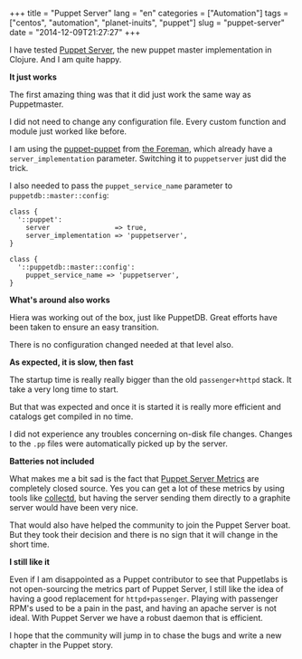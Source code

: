 +++
title = "Puppet Server"
lang = "en"
categories = ["Automation"]
tags = ["centos", "automation", "planet-inuits", "puppet"]
slug = "puppet-server"
date = "2014-12-09T21:27:27"
+++

I have tested [Puppet Server](https://github.com/puppetlabs/puppet-server), the
new puppet master implementation in Clojure. And I am quite happy.

**It just works**

The first amazing thing was that it did just work the same way as Puppetmaster.

I did not need to change any configuration file. Every custom function and module just worked like before.

I am using the [puppet-puppet](https://github.com/theforeman/puppet-puppet) from [the Foreman](https://theforeman.org), which already have a `server_implementation` parameter. Switching it to `puppetserver` just did the trick.

I also needed to pass the `puppet_service_name` parameter to `puppetdb::master::config`:

```puppet
class {
  '::puppet':
    server                => true,
    server_implementation => 'puppetserver',
}

class {
  '::puppetdb::master::config':
    puppet_service_name => 'puppetserver',
}
```

**What's around also works**

Hiera was working out of the box, just like PuppetDB. Great efforts have been taken to ensure an easy transition.

There is no configuration changed needed at that level also.

**As expected, it is slow, then fast**

The startup time is really really bigger than the old `passenger+httpd` stack. It take a very long time to start.

But that was expected and once it is started it is really more efficient and catalogs get compiled in no time.

I did not experience any troubles concerning on-disk file changes. Changes to the `.pp` files were automatically picked up by the server.

**Batteries not included**

What makes me a bit sad is the fact that [Puppet Server Metrics](https://docs.puppetlabs.com/pe/latest/puppet_server_metrics.html) are completely closed source. Yes you can get a lot of these metrics by using tools like [collectd](https://collectd.org/wiki/index.php/Plugin:puppet_reports), but having the server sending them directly to a graphite server would have been very nice.

That would also have helped the community to join the Puppet Server boat. But they took their decision and there is no sign that it will change in the short time.


**I still like it**

Even if I am disappointed as a Puppet contributor to see that Puppetlabs is not open-sourcing the metrics part of Puppet Server, I still like the idea of having a good replacement for `httpd+passenger`. Playing with passenger RPM's used to be a pain in the past, and having an apache server is not ideal. With Puppet Server we have a robust daemon that is efficient.

I hope that the community will jump in to chase the bugs and write a new chapter in the Puppet story.
